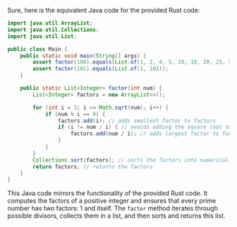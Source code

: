  Sure, here is the equivalent Java code for the provided Rust code:

```java
import java.util.ArrayList;
import java.util.Collections;
import java.util.List;

public class Main {
    public static void main(String[] args) {
        assert factor(100).equals(List.of(1, 2, 4, 5, 10, 10, 20, 25, 50, 100)); // asserts that two expressions are equal to each other
        assert factor(101).equals(List.of(1, 101));
    }

    public static List<Integer> factor(int num) {
        List<Integer> factors = new ArrayList<>();

        for (int i = 1; i <= Math.sqrt(num); i++) {
            if (num % i == 0) {
                factors.add(i); // adds smallest factor to factors
                if (i != num / i) { // avoids adding the square root twice for perfect squares
                    factors.add(num / i); // adds largest factor to factors
                }
            }
        }
        Collections.sort(factors); // sorts the factors into numerical order for viewing purposes
        return factors; // returns the factors
    }
}
```

This Java code mirrors the functionality of the provided Rust code. It computes the factors of a positive integer and ensures that every prime number has two factors: 1 and itself. The `factor` method iterates through possible divisors, collects them in a list, and then sorts and returns this list.
